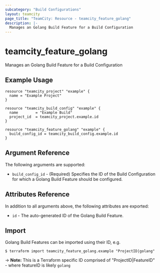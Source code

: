 ```yaml
---
subcategory: "Build Configurations"
layout: teamcity
page_title: "TeamCity: Resource - teamcity_feature_golang"
description: |-
  Manages an Golang Build Feature for a Build Configuration
---
```


# teamcity_feature_golang

Manages an Golang Build Feature for a Build Configuration

## Example Usage

```hcl
resource "teamcity_project" "example" {
  name = "Example Project"
}

resource "teamcity_build_config" "example" {
  name        = "Example Build"
  project_id  = teamcity_project.example.id
}

resource "teamcity_feature_golang" "example" {
  build_config_id = teamcity_build_config.example.id
}
```

## Argument Reference

The following arguments are supported:

* `build_config_id` - (Required) Specifies the ID of the Build Configuration for which a Golang Build Feature should be configured.

## Attributes Reference

In addition to all arguments above, the following attributes are exported:

* `id` - The auto-generated ID of the Golang Build Feature.

## Import

Golang Build Features can be imported using their ID, e.g.

```
$ terraform import teamcity_feature_golang.example "ProjectID|golang"
```

-> **Note:** This is a Terraform specific ID comprised of "ProjectID|FeatureID" - where featureID is likely `golang`
